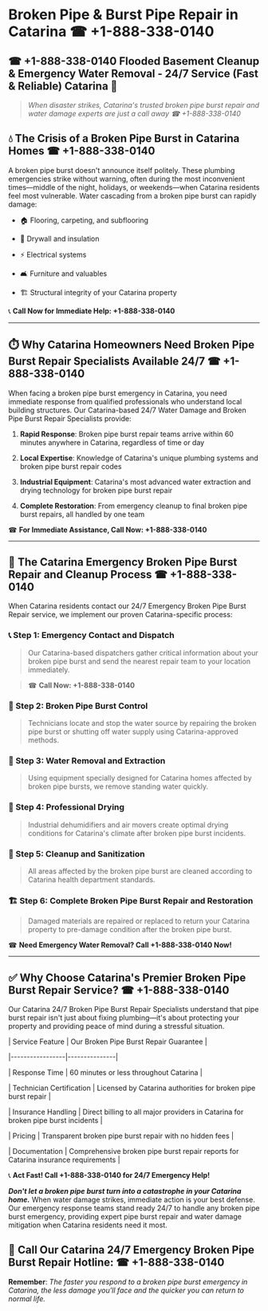# Broken Pipe & Burst Pipe Repair in Catarina ☎ +1-888-338-0140  
## ☎ +1-888-338-0140 Flooded Basement Cleanup & Emergency Water Removal - 24/7 Service (Fast & Reliable) Catarina 🚨  

> *When disaster strikes, Catarina's trusted broken pipe burst repair and water damage experts are just a call away ☎ +1-888-338-0140*  

## 💧 The Crisis of a Broken Pipe Burst in Catarina Homes ☎ +1-888-338-0140  

A broken pipe burst doesn't announce itself politely. These plumbing emergencies strike without warning, often during the most inconvenient times—middle of the night, holidays, or weekends—when Catarina residents feel most vulnerable. Water cascading from a broken pipe burst can rapidly damage:  

* 🏠 Flooring, carpeting, and subflooring  
* 🧱 Drywall and insulation  
* ⚡ Electrical systems  
* 🛋️ Furniture and valuables  
* 🏗️ Structural integrity of your Catarina property  

📞 **Call Now for Immediate Help: +1-888-338-0140**  

---  

## ⏱️ Why Catarina Homeowners Need Broken Pipe Burst Repair Specialists Available 24/7 ☎ +1-888-338-0140  

When facing a broken pipe burst emergency in Catarina, you need immediate response from qualified professionals who understand local building structures. Our Catarina-based 24/7 Water Damage and Broken Pipe Burst Repair Specialists provide:  

1. **Rapid Response**: Broken pipe burst repair teams arrive within 60 minutes anywhere in Catarina, regardless of time or day  
2. **Local Expertise**: Knowledge of Catarina's unique plumbing systems and broken pipe burst repair codes  
3. **Industrial Equipment**: Catarina's most advanced water extraction and drying technology for broken pipe burst repair  
4. **Complete Restoration**: From emergency cleanup to final broken pipe burst repairs, all handled by one team  

☎ **For Immediate Assistance, Call Now: +1-888-338-0140**  

---  

## 🔧 The Catarina Emergency Broken Pipe Burst Repair and Cleanup Process ☎ +1-888-338-0140  

When Catarina residents contact our 24/7 Emergency Broken Pipe Burst Repair service, we implement our proven Catarina-specific process:  

### 📞 Step 1: Emergency Contact and Dispatch  
> Our Catarina-based dispatchers gather critical information about your broken pipe burst and send the nearest repair team to your location immediately.  
> ☎ **Call Now: +1-888-338-0140**  

### 🚿 Step 2: Broken Pipe Burst Control  
> Technicians locate and stop the water source by repairing the broken pipe burst or shutting off water supply using Catarina-approved methods.  

### 🌊 Step 3: Water Removal and Extraction  
> Using equipment specially designed for Catarina homes affected by broken pipe bursts, we remove standing water quickly.  

### 💨 Step 4: Professional Drying  
> Industrial dehumidifiers and air movers create optimal drying conditions for Catarina's climate after broken pipe burst incidents.  

### 🧼 Step 5: Cleanup and Sanitization  
> All areas affected by the broken pipe burst are cleaned according to Catarina health department standards.  

### 🏗️ Step 6: Complete Broken Pipe Burst Repair and Restoration  
> Damaged materials are repaired or replaced to return your Catarina property to pre-damage condition after the broken pipe burst.  

☎ **Need Emergency Water Removal? Call +1-888-338-0140 Now!**  

---  

## ✅ Why Choose Catarina's Premier Broken Pipe Burst Repair Service? ☎ +1-888-338-0140  

Our Catarina 24/7 Broken Pipe Burst Repair Specialists understand that pipe burst repair isn't just about fixing plumbing—it's about protecting your property and providing peace of mind during a stressful situation.  

| Service Feature | Our Broken Pipe Burst Repair Guarantee |  
|-----------------|---------------|  
| Response Time | 60 minutes or less throughout Catarina |  
| Technician Certification | Licensed by Catarina authorities for broken pipe burst repair |  
| Insurance Handling | Direct billing to all major providers in Catarina for broken pipe burst incidents |  
| Pricing | Transparent broken pipe burst repair with no hidden fees |  
| Documentation | Comprehensive broken pipe burst repair reports for Catarina insurance requirements |  

📞 **Act Fast! Call +1-888-338-0140 for 24/7 Emergency Help!**  

***Don't let a broken pipe burst turn into a catastrophe in your Catarina home.*** When water damage strikes, immediate action is your best defense. Our emergency response teams stand ready 24/7 to handle any broken pipe burst emergency, providing expert pipe burst repair and water damage mitigation when Catarina residents need it most.  

## 📱 Call Our Catarina 24/7 Emergency Broken Pipe Burst Repair Hotline: ☎ +1-888-338-0140  

**Remember**: *The faster you respond to a broken pipe burst emergency in Catarina, the less damage you'll face and the quicker you can return to normal life.*